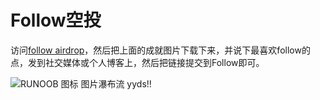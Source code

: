 # Follow空投
访问[follow airdrop](https://follow.is/airdrop)，然后把上面的成就图片下载下来，并说下最喜欢follow的点，发到社交媒体或个人博客上，然后把链接提交到Follow即可。

![RUNOOB 图标](https://s.rmimg.com/2024-11-02/1730531928-647694-follow-summary.png)
图片瀑布流 yyds!!